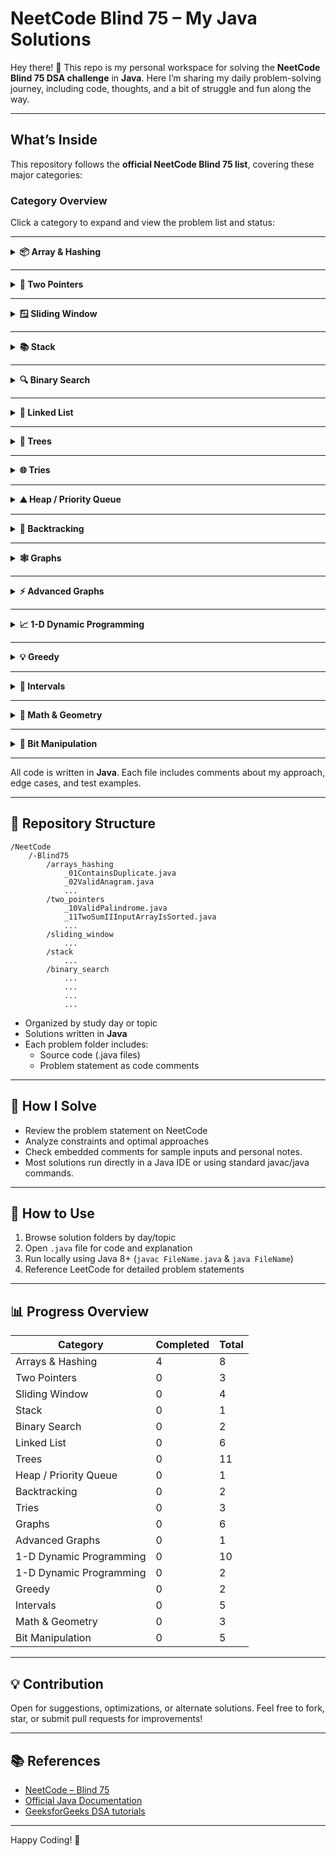 # NeetCode Blind 75 – My Java Solutions

Hey there! 👋
This repo is my personal workspace for solving the **NeetCode Blind 75 DSA challenge** in **Java**. Here I’m sharing my daily problem-solving journey, including code, thoughts, and a bit of struggle and fun along the way.

***

## What’s Inside

This repository follows the **official NeetCode Blind 75 list**, covering these major categories:

### Category Overview

Click a category to expand and view the problem list and status:

---

<details>
<summary><strong>📦 Array & Hashing</strong></summary>

| # | Problem                      | Status    | Solution                                                                                                              |
|---|------------------------------|-----------|-----------------------------------------------------------------------------------------------------------------------|
| 1 | Contains Duplicate           | ✅ Done    | [Contains Duplicate.java](https://github.com/iavinash/dsa/blob/main/neetcode/blind-75/src/_01ContainsDuplicate.java)  |
| 2 | Valid Anagram                | ✅ Done    | -                                                                                                                     |
| 3 | Two Sum                      | ✅ Done    | -                                                                                                                     |
| 4 | Group Anagrams               | ❌ Pending | -                                                                                                                     |
| 5 | Top K Frequent Elements      | ❌ Pending | -                                                                                                                     |
| 6 | Product of Array Except Self | ❌ Pending | -                                                                                                                     |
| 7 | Encode and Decode Strings    | ❌ Pending | -                                                                                                                     |
| 8 | Longest Consecutive Sequence | ❌ Pending | -                                                                                                                     |

</details>

---

<details>
<summary><strong>🔁 Two Pointers</strong></summary>

| # | Problem | Status | Solution |
|---|---------|--------|----------|
| 1 | Valid Palindrome | ❌ Pending | - |
| 2 | 3Sum | ❌ Pending | - |
| 3 | Container With Most Water | ❌ Pending | - |

</details>

---

<details>
<summary><strong>🪟 Sliding Window</strong></summary>

| # | Problem | Status | Solution |
|---|---------|--------|----------|
| 1 | Best Time to Buy and Sell Stock | ❌ Pending | - |
| 2 | Longest Substring Without Repeating Characters | ❌ Pending | - |
| 3 | Longest Repeating Character Replacement | ❌ Pending | - |
| 4 | Minimum Window Substring | ❌ Pending | - |

</details>

---

<details>
<summary><strong>📚 Stack</strong></summary>

| # | Problem | Status | Solution |
|---|---------|--------|----------|
| 1 | Valid Parentheses | ❌ Pending | - |

</details>

---

<details>
<summary><strong>🔍 Binary Search</strong></summary>

| # | Problem | Status | Solution |
|---|---------|--------|----------|
| 1 | Find Minimum in Rotated Sorted Array | ❌ Pending | - |
| 2 | Search in Rotated Sorted Array | ❌ Pending | - |

</details>

---

<details>
<summary><strong>🔗 Linked List</strong></summary>

| # | Problem | Status | Solution |
|---|---------|--------|----------|
| 1 | Reverse a Linked List | ❌ Pending | - |
| 2 | Merge Two Sorted Lists | ❌ Pending | - |
| 3 | Reorder List | ❌ Pending | - |
| 4 | Remove Nth Node From End of List | ❌ Pending | - |
| 5 | Detect Cycle in a Linked List | ❌ Pending | - |
| 6 | Merge K Sorted Lists | ❌ Pending | - |

</details>

---

<details>
<summary><strong>🌳 Trees</strong></summary>

| # | Problem | Status | Solution |
|---|---------|--------|----------|
| 1 | Invert Binary Tree | ❌ Pending | - |
| 2 | Maximum Depth of Binary Tree | ❌ Pending | - |
| 3 | Same Tree | ❌ Pending | - |
| 4 | Subtree of Another Tree | ❌ Pending | - |
| 5 | Lowest Common Ancestor of BST | ❌ Pending | - |
| 6 | Binary Tree Level Order Traversal | ❌ Pending | - |
| 7 | Validate Binary Search Tree | ❌ Pending | - |
| 8 | Kth Smallest Element in a BST | ❌ Pending | - |
| 9 | Construct Binary Tree from Preorder and Inorder Traversal | ❌ Pending | - |
| 10 | Binary Tree Maximum Path Sum | ❌ Pending | - |
| 11 | Serialize and Deserialize Binary Tree | ❌ Pending | - |

</details>

---

<details>
<summary><strong>🌐 Tries</strong></summary>

| # | Problem | Status | Solution |
|---|---------|--------|----------|
| 1 | Implement Trie (Prefix Tree) | ❌ Pending | - |
| 2 | Add and Search Word | ❌ Pending | - |
| 3 | Word Search II | ❌ Pending | - |

</details>

---

<details>
<summary><strong>⛰️ Heap / Priority Queue</strong></summary>

| # | Problem | Status | Solution |
|---|---------|--------|----------|
| 1 | Find Median From Data Stream | ❌ Pending | - |

</details>

---

<details>
<summary><strong>🎯 Backtracking</strong></summary>

| # | Problem | Status | Solution |
|---|---------|--------|----------|
| 1 | Combination Sum | ❌ Pending | - |
| 2 | Word Search | ❌ Pending | - |

</details>

---

<details>
<summary><strong>🕸 Graphs</strong></summary>

| # | Problem | Status | Solution |
|---|---------|--------|----------|
| 1 | Number of Islands | ❌ Pending | - |
| 2 | Clone Graph | ❌ Pending | - |
| 3 | Pacific Atlantic Water Flow | ❌ Pending | - |
| 4 | Course Schedule | ❌ Pending | - |
| 5 | Number of Connected Components in an Undirected Graph | ❌ Pending | - |
| 6 | Graph Valid Tree | ❌ Pending | - |

</details>

---

<details>
<summary><strong>⚡ Advanced Graphs</strong></summary>

| # | Problem | Status | Solution |
|---|---------|--------|----------|
| 1 | Alien Dictionary | ❌ Pending | - |

</details>

---

<details>
<summary><strong>📈 1-D Dynamic Programming</strong></summary>

| # | Problem | Status | Solution |
|---|---------|--------|----------|
| 1 | Unique Paths | ❌ Pending | - |
| 2 | Longest Common Subsequence | ❌ Pending | - |

</details>

---

<details>
<summary><strong>💡 Greedy</strong></summary>

| # | Problem | Status | Solution |
|---|---------|--------|----------|
| 1 | Maximum Subarray | ❌ Pending | - |
| 2 | Jump Game | ❌ Pending | - |

</details>

---

<details>
<summary><strong>📆 Intervals</strong></summary>

| # | Problem | Status | Solution |
|---|---------|--------|----------|
| 1 | Insert Interval | ❌ Pending | - |
| 2 | Merge Intervals | ❌ Pending | - |
| 3 | Non-overlapping Intervals | ❌ Pending | - |
| 4 | Meeting Rooms | ❌ Pending | - |
| 5 | Meeting Rooms II | ❌ Pending | - |

</details>

---

<details>
<summary><strong>📐 Math & Geometry</strong></summary>

| # | Problem | Status | Solution |
|---|---------|--------|----------|
| 1 | Rotate Image | ❌ Pending | - |
| 2 | Spiral Matrix | ❌ Pending | - |
| 3 | Set Matrix Zeroes | ❌ Pending | - |

</details>

---

<details>
<summary><strong>🔢 Bit Manipulation</strong></summary>

| # | Problem | Status | Solution |
|---|---------|--------|----------|
| 1 | Number of 1 Bits | ❌ Pending | - |
| 2 | Counting Bits | ❌ Pending | - |
| 3 | Reverse Bits | ❌ Pending | - |
| 4 | Missing Number | ❌ Pending | - |
| 5 | Sum of Two Integers | ❌ Pending | - |

</details>

---

All code is written in **Java**. Each file includes comments about my approach, edge cases, and test examples.

***

## 📂 Repository Structure

```
/NeetCode
    /-Blind75
        /arrays_hashing
            _01ContainsDuplicate.java
            _02ValidAnagram.java
            ...
        /two_pointers
            _10ValidPalindrome.java
            _11TwoSumIIInputArrayIsSorted.java
            ...
        /sliding_window
            ...
        /stack
            ...
        /binary_search
            ...
            ...
            ...
            ...
```

- Organized by study day or topic
- Solutions written in **Java**
- Each problem folder includes:
    - Source code (.java files)
    - Problem statement as code comments

***

## 🏹 How I Solve

- Review the problem statement on NeetCode
- Analyze constraints and optimal approaches
- Check embedded comments for sample inputs and personal notes.
- Most solutions run directly in a Java IDE or using standard javac/java commands.

***

## 🚩 How to Use

1. Browse solution folders by day/topic
2. Open `.java` file for code and explanation
3. Run locally using Java 8+ (`javac FileName.java` \& `java FileName`)
4. Reference LeetCode for detailed problem statements

***

## 📊 Progress Overview
| Category                | Completed | Total |
|-------------------------|-----------|-------|
| Arrays & Hashing        | 4         | 8     |
| Two Pointers            | 0         | 3     |
| Sliding Window          | 0         | 4     |
| Stack                   | 0         | 1     |
| Binary Search           | 0         | 2     |
| Linked List             | 0         | 6     |
| Trees                   | 0         | 11    |
| Heap / Priority Queue   | 0         | 1     |
| Backtracking            | 0         | 2     |
| Tries                   | 0         | 3     |
| Graphs                  | 0         | 6     |
| Advanced Graphs         | 0         | 1     |
| 1-D Dynamic Programming | 0         | 10    |
| 1-D Dynamic Programming | 0         | 2     |
| Greedy                  | 0         | 2     |
| Intervals               | 0         | 5     |
| Math & Geometry         | 0         | 3     |
| Bit Manipulation        | 0         | 5     |

---


## 💡 Contribution

Open for suggestions, optimizations, or alternate solutions.
Feel free to fork, star, or submit pull requests for improvements!

***

## 📚 References

- [NeetCode – Blind 75](https://neetcode.io/practice?tab=blind75)
- [Official Java Documentation](https://docs.oracle.com/javase/8/docs/)
- [GeeksforGeeks DSA tutorials](https://www.geeksforgeeks.org/data-structures/)

***

Happy Coding! 🚀

